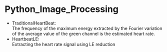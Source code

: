 # Python_Image_Processing
* TraditionalHeartBeat:
<br>The frequency of the maximum energy extracted by the Fourier variation of the average value of the green channel is the estimated heart rate.</br>
* HeartbeatLE:
<br>Extracting the heart rate signal using LE reduction</br>
